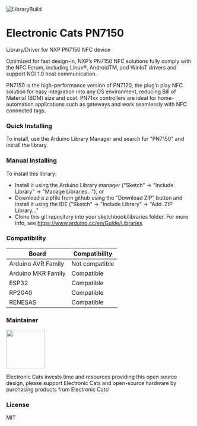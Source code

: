 ![LibraryBuild](https://github.com/ElectronicCats/ElectronicCats-PN7150/workflows/LibraryBuild/badge.svg?branch=master)

# Electronic Cats PN7150
Library/Driver for NXP PN7150 NFC device

Optimized for fast design-in, NXP’s PN7150 NFC solutions fully comply with the NFC Forum, including Linux®, AndroidTM, and WinIoT drivers and support NCI 1.0 host communication.

PN7150 is the high-performance version of PN7120, the plug’n play NFC solution for easy integration into any OS environment, reducing Bill of Material (BOM) size and cost. PN71xx controllers are ideal for home-automation applications such as gateways and work seamlessly with NFC connected tags.


### Quick Installing

To install, use the Arduino Library Manager and search for "PN7150" and install the library.

### Manual Installing
To install this library:

 - Install it using the Arduino Library manager ("Sketch" -> "Include
   Library" -> "Manage Libraries..."), or
 - Download a zipfile from github using the "Download ZIP" button and
   install it using the IDE ("Sketch" -> "Include Library" -> "Add .ZIP
   Library..."
 - Clone this git repository into your sketchbook/libraries folder.
 For more info, see https://www.arduino.cc/en/Guide/Libraries

### Compatibility

| Board | Compatibility |
| ------------- | ------------- |
| Arduino AVR Family  | Not compatible  |
| Arduino MKR Family  | Compatible  |
| ESP32  | Compatible  |
| RP2040 | Compatible  |
| RENESAS | Compatible  |

### Maintainer

<a href="https://github.com/sponsors/ElectronicCats">
  <img src="https://electroniccats.com/wp-content/uploads/2020/07/Badge_GHS.png" height="104" />
</a>

Electronic Cats invests time and resources providing this open source design, please support Electronic Cats and open-source hardware by purchasing products from Electronic Cats!

### License

MIT
